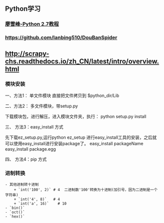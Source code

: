 Python学习
---------


### [廖雪峰-Python 2.7教程](http://www.liaoxuefeng.com/wiki/001374738125095c955c1e6d8bb493182103fac9270762a000)

### https://github.com/lanbing510/DouBanSpider

http://scrapy-chs.readthedocs.io/zh_CN/latest/intro/overview.html
-------

### 模块安装
一、方法1： 单文件模块
直接把文件拷贝到 $python_dir/Lib

二、方法2： 多文件模块，带setup.py

下载模块包，进行解压，进入模块文件夹，执行：
python setup.py install

三、 方法3：easy_install 方式

 先下载ez_setup.py,运行python ez_setup 进行easy_install工具的安装，之后就可以使用easy_install进行安装package了。
  easy_install  packageName
  easy_install  package.egg

四、 方法4：pip 方式 

### 进制转换
    - 其他进制转十进制
        + `int('100', 2)` # 4  二进制数'100'转换为十进制(加引号，因为二进制是一个字符串)
        + `int('4', 8)`   # 4 
        + `int('a', 16)`    # 10  
    - `bin()`
    - `oct()`
    - `hex()`
